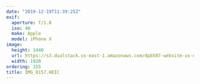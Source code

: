 ```yaml
---
date: "2019-12-19T11:39:25Z"
exif:
  aperture: f/1.8
  iso: 40
  make: Apple
  model: iPhone X
image:
  height: 1440
  url: https://s3.dualstack.us-east-1.amazonaws.com/dpb587-website-us-east-1/asset/gallery/2019-south-america/6ceb786a-3b80-43f3-e372-e209021d0a3e~1920.jpg
  width: 1920
ordering: 155
title: IMG_0157.HEIC
---
```

